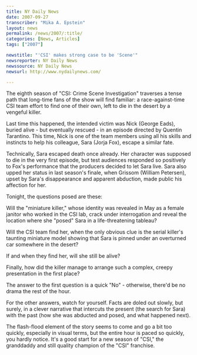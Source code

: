 ```yaml
---
title: NY Daily News
date: 2007-09-27
transcriber: "Mika A. Epstein"
layout: news
permalink: /news/2007/:title/
categories: [News, Articles]
tags: ["2007"]

newstitle: "'CSI' makes strong case to be 'Scene'"
newsreporter: NY Daily News
newssource: NY Daily News
newsurl: http://www.nydailynews.com/

---
```


The eighth season of "CSI: Crime Scene Investigation" traverses a tense path that long-time fans of the show will find familiar: a race-against-time CSI team effort to find one of their own, left to die in the desert by a vengeful killer.

Last time this happened, the intended victim was Nick (George Eads), buried alive - but eventually rescued - in an episode directed by Quentin Tarantino. This time, Nick is one of the team members using all his skills and instincts to help his colleague, Sara (Jorja Fox), escape a similar fate.

Technically, Sara escaped death once already. Her character was supposed to die in the very first episode, but test audiences responded so positively to Fox's performance that the producers decided to let Sara live. Sara also upped her status in last season's finale, when Grissom (William Petersen), upset by Sara's disappearance and apparent abduction, made public his affection for her.

Tonight, the questions posed are these:

Will the "miniature killer," whose identity was revealed in May as a female janitor who worked in the CSI lab, crack under interrogation and reveal the location where she "posed" Sara in a life-threatening tableau?

Will the CSI team find her, when the only obvious clue is the serial killer's taunting miniature model showing that Sara is pinned under an overturned car somewhere in the desert?

If and when they find her, will she still be alive?

Finally, how did the killer manage to arrange such a complex, creepy presentation in the first place?

The answer to the first question is a quick "No" - otherwise, there'd be no drama the rest of the hour.

For the other answers, watch for yourself. Facts are doled out slowly, but surely, in a clever narrative that intercuts the present (the search for Sara) with the past (how she was abducted and posed, and what happened next).

The flash-flood element of the story seems to come and go a bit too quickly, especially in visual terms, but the entire hour is paced so quickly, you hardly notice. It's a good start for a new season of "CSI," the granddaddy and still quality champion of the "CSI" franchise.
